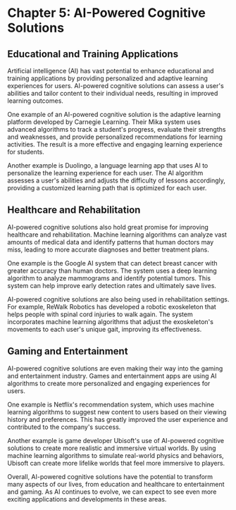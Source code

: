 Chapter 5: AI-Powered Cognitive Solutions
=========================================

Educational and Training Applications
-------------------------------------

Artificial intelligence (AI) has vast potential to enhance educational and training applications by providing personalized and adaptive learning experiences for users. AI-powered cognitive solutions can assess a user's abilities and tailor content to their individual needs, resulting in improved learning outcomes.

One example of an AI-powered cognitive solution is the adaptive learning platform developed by Carnegie Learning. Their Mika system uses advanced algorithms to track a student's progress, evaluate their strengths and weaknesses, and provide personalized recommendations for learning activities. The result is a more effective and engaging learning experience for students.

Another example is Duolingo, a language learning app that uses AI to personalize the learning experience for each user. The AI algorithm assesses a user's abilities and adjusts the difficulty of lessons accordingly, providing a customized learning path that is optimized for each user.

Healthcare and Rehabilitation
-----------------------------

AI-powered cognitive solutions also hold great promise for improving healthcare and rehabilitation. Machine learning algorithms can analyze vast amounts of medical data and identify patterns that human doctors may miss, leading to more accurate diagnoses and better treatment plans.

One example is the Google AI system that can detect breast cancer with greater accuracy than human doctors. The system uses a deep learning algorithm to analyze mammograms and identify potential tumors. This system can help improve early detection rates and ultimately save lives.

AI-powered cognitive solutions are also being used in rehabilitation settings. For example, ReWalk Robotics has developed a robotic exoskeleton that helps people with spinal cord injuries to walk again. The system incorporates machine learning algorithms that adjust the exoskeleton's movements to each user's unique gait, improving its effectiveness.

Gaming and Entertainment
------------------------

AI-powered cognitive solutions are even making their way into the gaming and entertainment industry. Games and entertainment apps are using AI algorithms to create more personalized and engaging experiences for users.

One example is Netflix's recommendation system, which uses machine learning algorithms to suggest new content to users based on their viewing history and preferences. This has greatly improved the user experience and contributed to the company's success.

Another example is game developer Ubisoft's use of AI-powered cognitive solutions to create more realistic and immersive virtual worlds. By using machine learning algorithms to simulate real-world physics and behaviors, Ubisoft can create more lifelike worlds that feel more immersive to players.

Overall, AI-powered cognitive solutions have the potential to transform many aspects of our lives, from education and healthcare to entertainment and gaming. As AI continues to evolve, we can expect to see even more exciting applications and developments in these areas.
